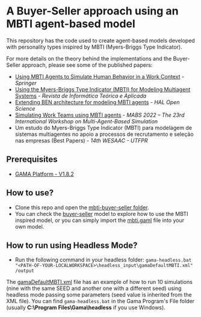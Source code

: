 # A Buyer-Seller approach using an MBTI agent-based model

This repository has the code used to create agent-based models developed with personality types inspired by MBTI (Myers-Briggs Type Indicator).

For more details on the theory behind the implementations and the Buyer-Seller approach, please see some of the published papers:

- [Using MBTI Agents to Simulate Human Behavior in a Work Context](https://link.springer.com/chapter/10.1007/978-3-030-92843-8_25) - *Springer*
- [Using the Myers-Briggs Type Indicator (MBTI) for Modeling Multiagent Systems](https://www.seer.ufrgs.br/rita/article/view/RITA_Vol29_Nr1_42) - *Revista de Informática Teórica e Aplicada*
- [Extending BEN architecture for modeling MBTI agents](https://ut3-toulouseinp.hal.science/hal-03500245/) - *HAL Open Science*
- [Simulating Work Teams using MBTI agents](https://link.springer.com/book/10.1007/978-3-031-22947-3) - *MABS 2022 – The 23rd International Workshop on Multi-Agent-Based Simulation*
- Um estudo do Myers-Briggs Type Indicator (MBTI) para modelagem de sistemas multiagentes no apoio a processos de recrutamento e seleção nas empresas (Best Papers) - *14th WESAAC - UTFPR*

## Prerequisites

- [GAMA Platform - V1.8.2](https://gama-platform.org/)

## How to use?

- Clone this repo and open the [mbti-buyer-seller folder](./models/mbti-buyer-seller/).
- You can check the [buyer-seller](./models/mbti-buyer-seller/buyer-seller.gaml) model to explore how to use the MBTI inspired model, or you can simply import the [mbti.gaml](./models/mbti-buyer-seller/mbti.gaml) file into your own model.


## How to run using Headless Mode?

- Run the following command in your headless folder: `gama-headless.bat "<PATH-OF-YOUR-LOCALWORKSPACE>\headless_input\gamaDefaultMBTI.xml" /output`

The [gamaDefaultMBTI.xml](./headless_input/gamaDefaultMBTI.xml) file has an example of how to run 10 simulations (nine with the same SEED and another one with a different seed) using headless mode passing some parameters (seed value is inherited from the XML file). You can find `gama-headless.bat` in the Gama Program's File folder (usually **C:\Program Files\Gama\headless** if you use Windows).
